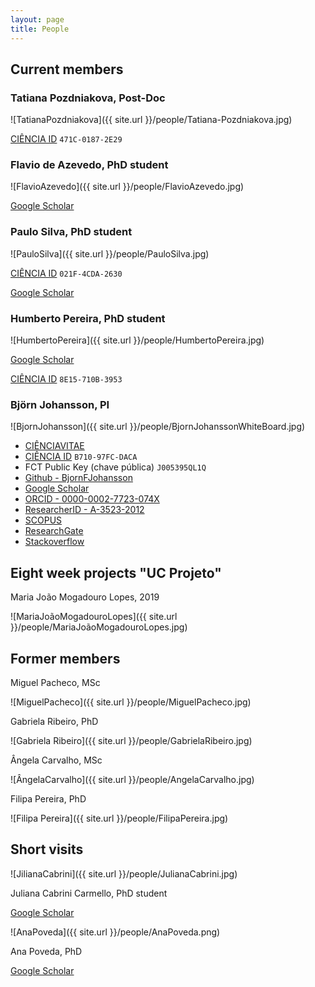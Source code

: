 ```yaml
---
layout: page
title: People
---
```


## Current members



### Tatiana Pozdniakova, Post-Doc

![TatianaPozdniakova]({{ site.url }}/people/Tatiana-Pozdniakova.jpg)

[CIÊNCIA ID](https://www.ciencia-id.pt) `471C-0187-2E29`



### Flavio de Azevedo, PhD student

![FlavioAzevedo]({{ site.url }}/people/FlavioAzevedo.jpg)

[Google Scholar](https://scholar.google.pt/citations?hl=en&user=lWjZURwAAAAJ&view_op=list_works&sortby=pubdate)


### Paulo Silva, PhD student

![PauloSilva]({{ site.url }}/people/PauloSilva.jpg)

[CIÊNCIA ID](https://www.ciencia-id.pt) `021F-4CDA-2630`

[Google Scholar](https://scholar.google.com/citations?hl=pt-PT&user=YMZQjhEAAAAJ&view_op=list_works&sortby=pubdate)



### Humberto Pereira, PhD student

![HumbertoPereira]({{ site.url }}/people/HumbertoPereira.jpg)

[Google Scholar](https://scholar.google.pt/citations?hl=en&user=v2htOOsAAAAJ&view_op=list_works&sortby=pubdate)

[CIÊNCIA ID](https://www.ciencia-id.pt) `8E15-710B-3953`



### Björn Johansson, PI

![BjornJohansson]({{ site.url }}/people/BjornJohanssonWhiteBoard.jpg)

- [CIÊNCIAVITAE](https://www.cienciavitae.pt//en/B710-97FC-DACA)
- [CIÊNCIA ID](https://www.ciencia-id.pt) `B710-97FC-DACA`
- FCT Public Key (chave pública) `J005395QL1Q`
- [Github - BjornFJohansson](https://github.com/BjornFJohansson)
- [Google Scholar](https://scholar.google.pt/citations?hl=en&user=7AiEuJ4AAAAJ&view_op=list_works&sortby=pubdate)
- [ORCID - 0000-0002-7723-074X](http://orcid.org/0000-0002-7723-074X)
- [ResearcherID - A-3523-2012](http://www.researcherid.com/rid/A-3523-2012)
- [SCOPUS](https://www.scopus.com/authid/detail.uri?authorId=55984151300)
- [ResearchGate](https://www.researchgate.net/profile/Bjoern_Johansson4)
- [Stackoverflow](http://stackoverflow.com/users/2080368/bj%C3%B6rn-johansson)

## Eight week projects "UC Projeto"




Maria João Mogadouro Lopes, 2019

![MariaJoãoMogadouroLopes]({{ site.url }}/people/MariaJoãoMogadouroLopes.jpg)


## Former members

Miguel Pacheco, MSc

![MiguelPacheco]({{ site.url }}/people/MiguelPacheco.jpg)


Gabriela Ribeiro, PhD

![Gabriela Ribeiro]({{ site.url }}/people/GabrielaRibeiro.jpg)

Ângela Carvalho, MSc

![ÂngelaCarvalho]({{ site.url }}/people/AngelaCarvalho.jpg)

Filipa Pereira, PhD

![Filipa Pereira]({{ site.url }}/people/FilipaPereira.jpg)


## Short visits

![JilianaCabrini]({{ site.url }}/people/JulianaCabrini.jpg)

Juliana Cabrini Carmello, PhD student

[Google Scholar](https://scholar.google.com.br/citations?hl=pt-BR&user=4Nu2uwoAAAAJ&view_op=list_works&sortby=pubdate)

![AnaPoveda]({{ site.url }}/people/AnaPoveda.png)

Ana Poveda, PhD

[Google Scholar](https://scholar.google.com.br/citations?hl=pt-BR&user=e5EDaQ0AAAAJ&view_op=list_works&sortby=pubdate)
